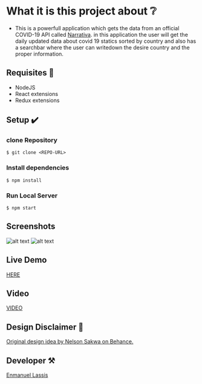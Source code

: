 # What it is this project about ❔
- This is a powerfull application which gets the data from an official COVID-19 API called [Narrativa](https://covid19tracking.narrativa.com/index_en.html).
in this application the user will get the daily updated data about covid 19 statics sorted by country and also has a searchbar where the user can writedown the desire country
and the proper information.

## Requisites 📓

- NodeJS
- React extensions
- Redux extensions

## Setup ✔️
### clone Repository
```
$ git clone <REPO-URL>
```
### Install dependencies
```
$ npm install
```
### Run Local Server
```
$ npm start
```
## Screenshots
![alt text](https://github.com/elassis/module-3-final-project/blob/development/screen-1.jpg?raw=true)
![alt text](https://github.com/elassis/module-3-final-project/blob/development/screen-2.jpg?raw=true)

## Live Demo 
[HERE](https://capstone-m3-microverse.netlify.app/)

## Video
[VIDEO](https://www.loom.com/share/c8712ae5037543519bbcda1e164d6f05)

## Design Disclaimer 🤝
[Original design idea by Nelson Sakwa on Behance.](https://www.behance.net/sakwadesignstudio)

## Developer ⚒️
[Enmanuel Lassis](https://github.com/elassis)

